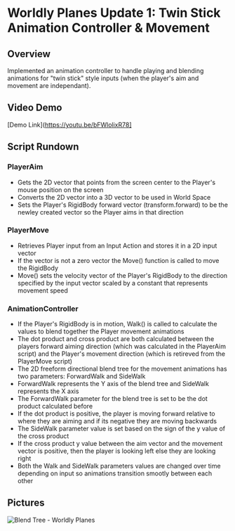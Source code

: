 # Worldly Planes Update 1: Twin Stick Animation Controller & Movement

## Overview
Implemented an animation controller to handle playing and blending animations for "twin stick" style inputs (when the player's aim and movement are independant).

## Video Demo
[Demo Link](https://youtu.be/bFWlolixR78]

## Script Rundown

### PlayerAim
- Gets the 2D vector that points from the screen center to the Player's mouse position on the screen
- Converts the 2D vector into a 3D vector to be used in World Space
- Sets the Player's RigidBody forward vector (transform.forward) to be the newley created vector so the Player aims in that direction

### PlayerMove
- Retrieves Player input from an Input Action and stores it in a 2D input vector
- If the vector is not a zero vector the Move() function is called to move the RigidBody
- Move() sets the velocity vector of the Player's RigidBody to the direction specified by the input vector scaled by a constant that represents movement speed

### AnimationController
- If the Player's RigidBody is in motion, Walk() is called to calculate the values to blend together the Player movement animations
- The dot product and cross product are both calculated between the players forward aiming direction (which was calculated in the PlayerAim script) and the Player's movement direction (which is retireved from the PlayerMove script)
- The 2D freeform directional blend tree for the movement animations has two parameters: ForwardWalk and SideWalk
- ForwardWalk represents the Y axis of the blend tree and SideWalk represents the X axis
- The ForwardWalk parameter for the blend tree is set to be the dot product calculated before
- If the dot product is positive, the player is moving forward relative to where they are aiming and if its negative they are moving backwards
- The SideWalk parameter value is set based on the sign of the y value of the cross product
- If the cross product y value between the aim vector and the movement vector is positive, then the player is looking left else they are looking right
- Both the Walk and SideWalk parameters values are changed over time depending on input so animations transition smootly between each other

## Pictures
![Blend Tree - Worldly Planes](https://github.com/user-attachments/assets/11706793-3303-440f-aadf-6a7b1f4ce7d6)
